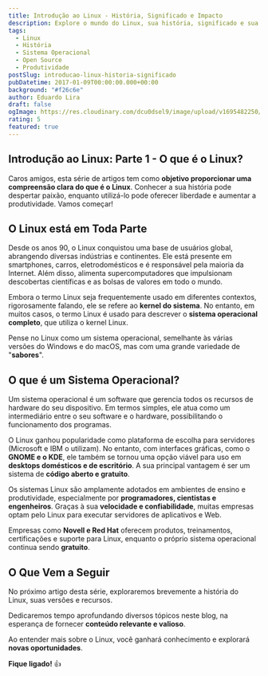 ```yaml
---
title: Introdução ao Linux - História, Significado e Impacto
description: Explore o mundo do Linux, sua história, significado e sua presença ubíqua em diversos dispositivos e indústrias. Descubra por que o Linux é uma ferramenta poderosa para programadores, cientistas e empresas em todo o mundo.
tags:
  - Linux
  - História
  - Sistema Operacional
  - Open Source
  - Produtividade
postSlug: introducao-linux-historia-significado
pubDatetime: 2017-01-09T00:00:00.000+00:00
background: "#f26c6e"
author: Eduardo Lira
draft: false
ogImage: https://res.cloudinary.com/dcu0dsel9/image/upload/v1695482250/o-que-e-linux_qreig7.jpg
rating: 5
featured: true
---
```


## **Introdução ao Linux: Parte 1 - O que é o Linux?**

Caros amigos, esta série de artigos tem como **objetivo proporcionar uma compreensão clara do que é o Linux**. Conhecer a sua história pode despertar paixão, enquanto utilizá-lo pode oferecer liberdade e aumentar a produtividade. Vamos começar!

## **O Linux está em Toda Parte**

Desde os anos 90, o Linux conquistou uma base de usuários global, abrangendo diversas indústrias e continentes. Ele está presente em smartphones, carros, eletrodomésticos e é responsável pela maioria da Internet. Além disso, alimenta supercomputadores que impulsionam descobertas científicas e as bolsas de valores em todo o mundo.

Embora o termo Linux seja frequentemente usado em diferentes contextos, rigorosamente falando, ele se refere ao **kernel do sistema**. No entanto, em muitos casos, o termo Linux é usado para descrever o **sistema operacional completo**, que utiliza o kernel Linux.

Pense no Linux como um sistema operacional, semelhante às várias versões do Windows e do macOS, mas com uma grande variedade de "**sabores**".

## **O que é um Sistema Operacional?**

Um sistema operacional é um software que gerencia todos os recursos de hardware do seu dispositivo. Em termos simples, ele atua como um intermediário entre o seu software e o hardware, possibilitando o funcionamento dos programas.

O Linux ganhou popularidade como plataforma de escolha para servidores (Microsoft e IBM o utilizam). No entanto, com interfaces gráficas, como o **GNOME e o KDE**, ele também se tornou uma opção viável para uso em **desktops domésticos e de escritório**. A sua principal vantagem é ser um sistema de **código aberto e gratuito**.

Os sistemas Linux são amplamente adotados em ambientes de ensino e produtividade, especialmente por **programadores, cientistas e engenheiros**. Graças à sua **velocidade e confiabilidade**, muitas empresas optam pelo Linux para executar servidores de aplicativos e Web.

Empresas como **Novell e Red Hat** oferecem produtos, treinamentos, certificações e suporte para Linux, enquanto o próprio sistema operacional continua sendo **gratuito**.

## **O Que Vem a Seguir**

No próximo artigo desta série, exploraremos brevemente a história do Linux, suas versões e recursos.

Dedicaremos tempo aprofundando diversos tópicos neste blog, na esperança de fornecer **conteúdo relevante e valioso**.

Ao entender mais sobre o Linux, você ganhará conhecimento e explorará **novas oportunidades**.

**Fique ligado!** 👍
